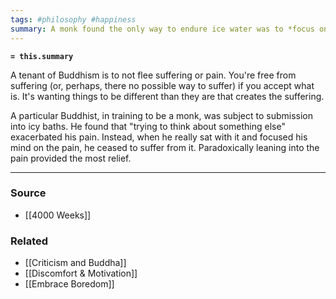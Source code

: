 ```yaml
---
tags: #philosophy #happiness 
summary: A monk found the only way to endure ice water was to *focus on the pain* rather than try to think about something else.
---
```

**`= this.summary`**

A tenant of Buddhism is to not flee suffering or pain. You're free from suffering (or, perhaps, there no possible way to suffer) if you accept what is. It's wanting things to be different than they are that creates the suffering. 

A particular Buddhist, in training to be a monk, was subject to submission into icy baths. He found that "trying to think about something else" exacerbated his pain. Instead, when he really sat with it and focused his mind on the pain, he ceased to suffer from it. Paradoxically leaning into the pain provided the most relief.

---
### Source
- [[4000 Weeks]]

### Related
- [[Criticism and Buddha]]
- [[Discomfort & Motivation]]
- [[Embrace Boredom]]